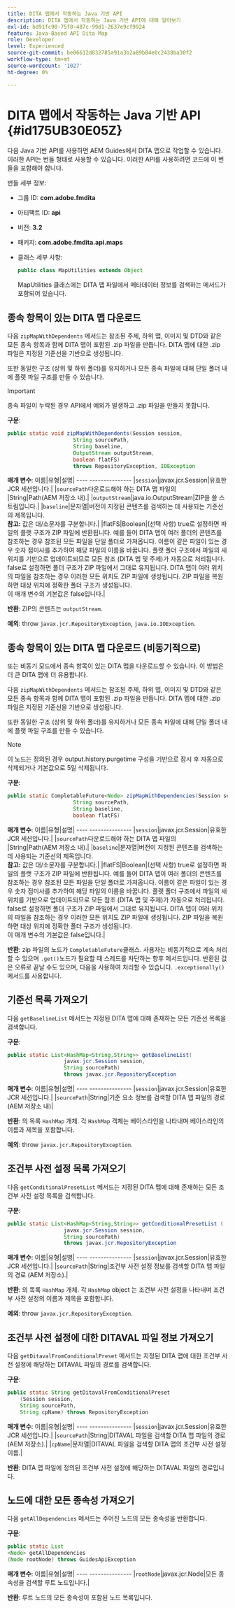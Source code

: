 ```yaml
---
title: DITA 맵에서 작동하는 Java 기반 API
description: DITA 맵에서 작동하는 Java 기반 API에 대해 알아보기
exl-id: bd91fc90-75f8-487c-99d1-2637e9cf9924
feature: Java-Based API Dita Map
role: Developer
level: Experienced
source-git-commit: be06612d832785a91a3b2a89b84e0c2438ba30f2
workflow-type: tm+mt
source-wordcount: '1027'
ht-degree: 0%

---
```


# DITA 맵에서 작동하는 Java 기반 API {#id175UB30E05Z}

다음 Java 기반 API를 사용하면 AEM Guides에서 DITA 맵으로 작업할 수 있습니다. 이러한 API는 번들 형태로 사용할 수 있습니다. 이러한 API를 사용하려면 코드에 이 번들을 포함해야 합니다.

번들 세부 정보:

- 그룹 ID: **com.adobe.fmdita**

- 아티팩트 ID: **api**

- 버전: **3.2**

- 패키지: **com.adobe.fmdita.api.maps**

- 클래스 세부 사항:

  ```JAVA
  public class MapUtilities extends Object
  ```

  MapUtilities 클래스에는 DITA 맵 파일에서 메타데이터 정보를 검색하는 메서드가 포함되어 있습니다.


## 종속 항목이 있는 DITA 맵 다운로드

다음 `zipMapWithDependents` 메서드는 참조된 주제, 하위 맵, 이미지 및 DTD와 같은 모든 종속 항목과 함께 DITA 맵이 포함된 .zip 파일을 만듭니다. DITA 맵에 대한 .zip 파일은 지정된 기준선을 기반으로 생성됩니다.

또한 동일한 구조 \(상위 및 하위 폴더\)를 유지하거나 모든 종속 파일에 대해 단일 폴더 내에 플랫 파일 구조를 만들 수 있습니다.

>[!IMPORTANT]
>
> 종속 파일이 누락된 경우 API에서 예외가 발생하고 .zip 파일을 만들지 못합니다.

**구문**:

```JAVA
public static void zipMapWithDependents(Session session, 
                     String sourcePath, 
                     String baseline, 
                     OutputStream outputStream,
                     boolean flatFS) 
                     throws RepositoryException, IOException
```

**매개 변수**: 이름|유형|설명| ---- --------------- |`session`|javax.jcr.Session|유효한 JCR 세션입니다.| |`sourcePath`다운로드해야 하는 DITA 맵 파일의 |String|Path\(AEM 저장소 내).| |`outputStream`|java.io.OutputStream|ZIP을 쓸 스트림입니다.| |`baseline`|문자열|버전이 지정된 콘텐츠를 검색하는 데 사용되는 기준선의 제목입니다. <br> **참고:** 값은 대/소문자를 구분합니다.| |flatFS|Boolean|\(선택 사항\) true로 설정하면 파일의 플랫 구조가 ZIP 파일에 반환됩니다. 예를 들어 DITA 맵이 여러 폴더의 콘텐츠를 참조하는 경우 참조된 모든 파일을 단일 폴더로 가져옵니다. 이름이 같은 파일이 있는 경우 숫자 접미사를 추가하여 해당 파일의 이름을 바꿉니다. 플랫 폴더 구조에서 파일의 새 위치를 기반으로 업데이트되므로 모든 참조 \(DITA 맵 및 주제\)가 자동으로 처리됩니다. false로 설정하면 폴더 구조가 ZIP 파일에서 그대로 유지됩니다. DITA 맵이 여러 위치의 파일을 참조하는 경우 이러한 모든 위치도 ZIP 파일에 생성됩니다. ZIP 파일을 복원하면 대상 위치에 정확한 폴더 구조가 생성됩니다. <br> 이 매개 변수의 기본값은 false입니다.|

**반환**: ZIP의 콘텐츠는 `outputStream`.

**예외**: throw ``javax.jcr.RepositoryException``, `java.io.IOException`.

## 종속 항목이 있는 DITA 맵 다운로드 \(비동기적으로\)

또는 비동기 모드에서 종속 항목이 있는 DITA 맵을 다운로드할 수 있습니다. 이 방법은 더 큰 DITA 맵에 더 유용합니다.

다음 `zipMapWithDependents` 메서드는 참조된 주제, 하위 맵, 이미지 및 DTD와 같은 모든 종속 항목과 함께 DITA 맵이 포함된 .zip 파일을 만듭니다. DITA 맵에 대한 .zip 파일은 지정된 기준선을 기반으로 생성됩니다.

또한 동일한 구조 \(상위 및 하위 폴더\)를 유지하거나 모든 종속 파일에 대해 단일 폴더 내에 플랫 파일 구조를 만들 수 있습니다.

>[!NOTE]
>
> 이 노드는 정의된 경우 output.history.purgetime 구성을 기반으로 잠시 후 자동으로 삭제되거나 기본값으로 5일 삭제됩니다.

**구문**:

```JAVA
public static CompletableFuture<Node> zipMapWithDependencies(Session session,
                     String sourcePath, 
                     String baseline, 
                     boolean flatFS) 
```

**매개 변수**: 이름|유형|설명| ---- --------------- |`session`|javax.jcr.Session|유효한 JCR 세션입니다.| |`sourcePath`다운로드해야 하는 DITA 맵 파일의 |String|Path\(AEM 저장소 내).| |`baseline`|문자열|버전이 지정된 콘텐츠를 검색하는 데 사용되는 기준선의 제목입니다. <br> **참고:** 값은 대/소문자를 구분합니다.| |flatFS|Boolean|\(선택 사항\) true로 설정하면 파일의 플랫 구조가 ZIP 파일에 반환됩니다. 예를 들어 DITA 맵이 여러 폴더의 콘텐츠를 참조하는 경우 참조된 모든 파일을 단일 폴더로 가져옵니다. 이름이 같은 파일이 있는 경우 숫자 접미사를 추가하여 해당 파일의 이름을 바꿉니다. 플랫 폴더 구조에서 파일의 새 위치를 기반으로 업데이트되므로 모든 참조 \(DITA 맵 및 주제\)가 자동으로 처리됩니다. false로 설정하면 폴더 구조가 ZIP 파일에서 그대로 유지됩니다. DITA 맵이 여러 위치의 파일을 참조하는 경우 이러한 모든 위치도 ZIP 파일에 생성됩니다. ZIP 파일을 복원하면 대상 위치에 정확한 폴더 구조가 생성됩니다.<br> 이 매개 변수의 기본값은 false입니다.|

**반환**: zip 파일의 노드가 `CompletableFuture`클래스. 사용자는 비동기적으로 계속 처리할 수 있으며 `.get()`노드가 필요할 때 스레드를 차단하는 향후 메서드입니다. 반환된 값은 오류로 끝날 수도 있으며, 다음을 사용하여 처리할 수 있습니다. `.exceptionally()` 메서드를 사용합니다.

## 기준선 목록 가져오기

다음 ``getBaselineList`` 메서드는 지정된 DITA 맵에 대해 존재하는 모든 기준선 목록을 검색합니다.

**구문**:

```JAVA
public static List<HashMap<String,String>> getBaselineList( 
                  javax.jcr.Session session, 
                  String sourcePath)
                  throws javax.jcr.RepositoryException
```

**매개 변수**: 이름|유형|설명| ---- --------------- |`session`|javax.jcr.Session|유효한 JCR 세션입니다.| |`sourcePath`|String|기준 요소 정보를 검색할 DITA 맵 파일의 경로 \(AEM 저장소 내\)|

**반환**: 의 목록 `HashMap` 개체. 각 `HashMap` 객체는 베이스라인을 나타내며 베이스라인의 이름과 제목을 포함합니다.

**예외**: throw ``javax.jcr.RepositoryException``.

## 조건부 사전 설정 목록 가져오기

다음 ``getConditionalPresetList`` 메서드는 지정된 DITA 맵에 대해 존재하는 모든 조건부 사전 설정 목록을 검색합니다.

**구문**:

```JAVA
public static List<HashMap<String,String>> getConditionalPresetList (
                  javax.jcr.Session session,
                  String sourcePath)
                  throws javax.jcr.RepositoryException
```

**매개 변수**: 이름|유형|설명| ---- --------------- |`session`|javax.jcr.Session|유효한 JCR 세션입니다.| |`sourcePath`|String|조건부 사전 설정 정보를 검색할 DITA 맵 파일의 경로 \(AEM 저장소\).|

**반환**: 의 목록 `HashMap` 개체. 각 `HashMap` object 는 조건부 사전 설정을 나타내며 조건부 사전 설정의 이름과 제목을 포함합니다.

**예외**: throw ``javax.jcr.RepositoryException``.

## 조건부 사전 설정에 대한 DITAVAL 파일 정보 가져오기

다음 ``getDitavalFromConditionalPreset`` 메서드는 지정된 DITA 맵에 대한 조건부 사전 설정에 해당하는 DITAVAL 파일의 경로를 검색합니다.

**구문**:

```JAVA
public static String getDitavalFromConditionalPreset
    (Session session,
    String sourcePath, 
    String cpName) throws RepositoryException
```

**매개 변수**: 이름|유형|설명| ---- --------------- |`session`|javax.jcr.Session|유효한 JCR 세션입니다.| |`sourcePath`|String|DITAVAL 파일을 검색할 DITA 맵 파일의 경로 \(AEM 저장소)\.| |`cpName`|문자열|DITAVAL 파일을 검색할 DITA 맵의 조건부 사전 설정 이름.|

**반환**: DITA 맵 파일에 정의된 조건부 사전 설정에 해당하는 DITAVAL 파일의 경로입니다.

## 노드에 대한 모든 종속성 가져오기

다음 ``getAllDependencies`` 메서드는 주어진 노드의 모든 종속성을 반환합니다.

**구문**:

```JAVA
public static List
<Node> getAllDependencies 
(Node rootNode) throws GuidesApiException
```

**매개 변수**: 이름|유형|설명| ---- --------------- |`rootNode`|javax.jcr.Node|모든 종속성을 검색할 루트 노드입니다.|

**반환**: 루트 노드의 모든 종속성이 포함된 노드 목록입니다.
